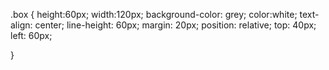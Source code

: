 .box {
    height:60px;
    width:120px;
    background-color: grey;
    color:white;
    text-align: center;
    line-height: 60px;
    margin: 20px;
    position: relative;
    top: 40px;
    left: 60px;

}

